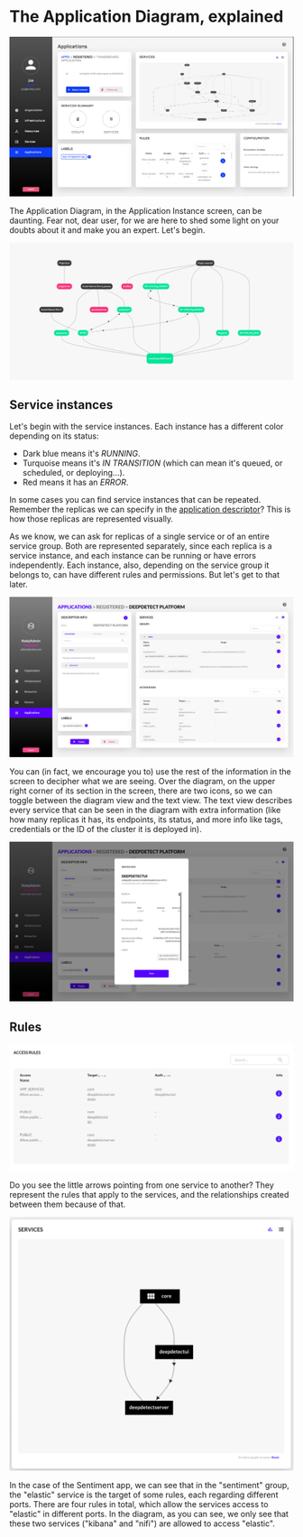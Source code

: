 # The Application Diagram, explained

![Application instance main screen](../.gitbook/assets/app_instance_view.png)

The Application Diagram, in the Application Instance screen, can be daunting. Fear not, dear user, for we are here to shed some light on your doubts about it and make you an expert. Let's begin.

![I mean, who can blame you. This is scary.](../.gitbook/assets/captura-de-pantalla-2019-11-04-a-las-12.29.58.png)

## Service instances

Let's begin with the service instances. Each instance has a different color depending on its status:

* Dark blue means it's _RUNNING_.
* Turquoise means it's _IN TRANSITION_ \(which can mean it's queued, or scheduled, or deploying...\).
* Red means it has an _ERROR_.

In some cases you can find service instances that can be repeated. Remember the replicas we can specify in the [application descriptor](app_descriptors.md)? This is how those replicas are represented visually.

As we know, we can ask for replicas of a single service or of an entire service group. Both are represented separately, since each replica is a service instance, and each instance can be running or have errors independently. Each instance, also, depending on the service group it belongs to, can have different rules and permissions. But let's get to that later.

![Text description of the application instance](../.gitbook/assets/registered.png)

You can \(in fact, we encourage you to\) use the rest of the information in the screen to decipher what we are seeing. Over the diagram, on the upper right corner of its section in the screen, there are two icons, so we can toggle between the diagram view and the text view. The text view describes every service that can be seen in the diagram with extra information \(like how many replicas it has, its endpoints, its status, and more info like tags, credentials or the ID of the cluster it is deployed in\).

![Text description of the application instance](../.gitbook/assets/regservinf.png)

## Rules

![Rules of the Sentiment application instance](../.gitbook/assets/captura-de-pantalla-2019-11-04-a-las-12.35.09.png)

Do you see the little arrows pointing from one service to another? They represent the rules that apply to the services, and the relationships created between them because of that.

![Beginner-mode diagram](../.gitbook/assets/captura-de-pantalla-2019-11-04-a-las-12.36.45.png)

In the case of the Sentiment app, we can see that in the "sentiment" group, the "elastic" service is the target of some rules, each regarding different ports. There are four rules in total, which allow the services access to "elastic" in different ports. In the diagram, as you can see, we only see that these two services \("kibana" and "nifi"\) are allowed to access "elastic".

